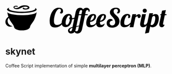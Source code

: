 <div align="center">
<img src='data:image/svg+xml;utf8,<svg xmlns="http://www.w3.org/2000/svg" viewBox="-22 347 566 100">
<title>
  CoffeeScript Logo
</title>
<path d="M21.7 351.1c.1.6-.2 1.1-1.2 1.6-1.3-.7-4.1-1.1-6.4-.9-2.5.2-4.6 1-4.3 2.7.4 1.7 2.8 2.7 7.1 2.3 10.5-.9 10.4-8 25.8-9.4 12-1.1 18.7 2.6 19.6 7.1.7 3.5-2.2 6.9-10.9 7.6-7.7.7-12.2-1.4-12.6-3.5-.2-1.1.4-2.7 4.1-3.1.4 1.7 2.5 3.5 7.5 3 3.6-.3 6.6-1.6 6.2-3.6-.4-2.1-4.2-3.3-10.2-2.8-12.2 1.1-15.2 7.8-25.6 8.7-7.4.7-13.4-2-14.2-6-.3-1.5-.3-5 7.5-5.7 4-.3 7.2.4 7.6 2zm-39 41.8c-3.4 4.3-4.9 9.3-4.6 14.2.3 4.9 2.7 8.9 6.5 12 4 3.1 8.3 4 13.2 3.1 1.9-.3 4-1.3 5.9-1.9-4 0-7.4-1.3-10.8-4-3.7-2.7-6.2-6.5-6.8-11.1-.9-4.3 0-8.3 2.4-11.8 2.7-3.4 6.2-5.3 10.8-5.9 4.6-.3 8.6.9 12.6 3.7-.9-1.3-2.2-2.2-3.4-3.4-4-2.7-8.3-4-13.6-2.7-4.8 1-8.8 3.5-12.2 7.8zm53.6-23.1c-12.9 0-24.4-1.3-32.7-3.1-8.9-2.2-13.6-4.6-13.6-7.7 0-1.3.6-2.4 2.4-3.7-5.6 2.2-8.6 4-8.6 6.8.3 3.1 5.3 6.2 15.5 8.6 9.6 2.4 21.9 3.7 36.7 3.7 15.1 0 27.1-1.3 36.7-3.7 10.2-2.4 15.1-5.6 15.1-8.6 0-2.2-2.2-4.3-6.2-5.9.9.6 1.6 1.6 1.6 2.7 0 3.1-4.6 5.6-13.9 7.7-8.6 1.9-19.6 3.2-33 3.2zm36.8 8.6c-9.6 2.2-21.9 3.7-36.7 3.7-15.1 0-27.4-1.6-37-3.7-8.6-2.2-13.2-4.6-14.8-7.1 1.6 10.8 5.3 21 10.2 30 3.7 5.6 7.4 10.5 11.1 15.8 1.6 3.1 2.7 6.2 3.4 9.3 2.4 3.4 5.9 5.6 10.2 6.8 5.3 1.9 10.8 2.7 16.4 2.4h.6c5.6.3 11.5-.6 16.9-2.4 4-1.3 7.4-3.4 9.9-6.8h.3c.6-3.1 1.6-6.2 3.1-9.3 3.7-5.3 7.4-10.2 11.1-15.8 4.9-8.9 8.3-19.1 10.2-30-2 2.8-6.6 5.2-14.9 7.1zm106.2 30.1c-4.8 12.1-17.6 16.9-25.9 16.9-13.4 0-19.9-6-19.9-22.3 0-16.5 7.9-47.3 31.7-47.3 8.5 0 15.2 3.3 15.2 12.1 0 4.8-1.8 8.3-6.4 8.3-1.5 0-3.4-.4-5.2-2.4 2.2-1.1 4.2-4.9 4.2-8.3 0-2.9-1.5-5.6-5.6-5.6-10 0-18.9 23.9-18.9 42.4 0 8.3 2.2 14.2 10.9 14.2 7.1 0 13.5-3.4 17.7-9.1l2.2 1.1zm32.9-16.3c.4.2.7.2 1 .2 4.2 0 10.1-2.7 14-5.5l.8 2.4c-3.4 3.7-9.5 6.5-16.1 7.5-1.5 16.8-10.6 27.3-21.7 27.3-8.4 0-14.5-4-14.5-14.4 0-10.5 6.2-32.2 24.9-32.2 7.8.3 11.6 5.3 11.6 14.7zm-7.7 5c-1.9-.5-2.4-2-2.4-3.8 0-2.5 1.2-4.2 2.8-4.9-.2-3.8-1.1-5.3-3.4-5.3-6.5 0-12 16.6-12 25.6 0 6 1.2 7.3 4.6 7.3 4.2.1 8.9-8 10.4-18.9zm-6.6 39.7c0-8.3 7.1-11 15.8-13.6l10.9-51.9c2.7-13 10.6-15.5 16.5-15.5 4.1 0 8 2.2 9.7 5.7 3.6-4.6 8.4-5.7 12.4-5.7 5.6 0 10.8 3.9 10.8 9.8 0 1.5-.1 2.6-.3 3.7h-4.3c.1-.9.2-1.7.2-2.4 0-2.1-1.7-3.1-3.4-3.1-2 0-4.8 1.1-6.2 7.1l-1.7 7.4h9.1l-.8 3.6h-9l-10.3 49.1c-2.7 13-10.6 15.5-16.5 15.5-5.2 0-8.3-2.3-9.8-5.7-3.5 4.6-8.3 5.7-12.3 5.7-5.6.1-10.8-3.8-10.8-9.7zm9.1 1.8c1.9 0 4.2-1.8 5.4-7.1l1.1-5.3c-5.7 2-10.1 4.4-10.1 9.4 0 1.2 1.7 3 3.6 3zm21.7 0c1.9 0 4.2-1.8 5.4-7.1l2.2-10.4-9.4 1.8-1.8 8.3c-.5 2.1-1.1 4-1.8 5.6.9 1.3 3 1.8 5.4 1.8zm-1.4-18l9.4-1.7 7.7-36.8h-9l-8.1 38.5zm16.6-56.7c-2 0-4.8 1.1-6.2 7.1l-1.7 7.4h9l2.1-9.5c.2-.7.2-1.3.2-2 .1-2-1.5-3-3.4-3zm37.9 53c7.1 0 11.6-4 16.1-9.2h3.1c-5.2 8.3-12.9 16.8-25 16.8-8.5 0-14.2-4.2-14.2-14.5 0-10.5 5.9-32.3 24.6-32.3 8.1 0 10 4.2 10 8.7 0 10.5-10 18.5-20.9 19.2-.1 1.3-.2 2.5-.2 3.6 0 6.2 2.2 7.7 6.5 7.7zm5.3-34.4c-4.6 0-9.1 9.7-10.9 18.7 7-.5 13.2-7.4 13.2-15 0-2.2-.5-3.7-2.3-3.7zm28.6 33.4c3.4 0 7.8-2.3 10.8-4.8-2 10.4-8.4 13.4-15.8 13.4-8.4 0-14.1-4.2-14.1-14.5 0-10.5 5.9-32.3 24.6-32.3 8.1 0 10 4.2 10 8.7 0 10.6-10 18.5-20.9 19.2-.1.9-.2 2-.2 2.7 0 5.7 2.5 7.6 5.6 7.6zm6.2-33.4c-4.5 0-9.1 10.1-11 18.7 7.1-.4 13.3-7.3 13.3-15 0-2.2-.6-3.7-2.3-3.7zm51.3-6.7c-1.7 0-3-.6-4.2-1.9 2.4-1.5 4.1-4.8 4.1-7.8 0-3.1-1.8-6.1-6.8-6.1s-8.3 2.8-8.3 8.2c0 13.3 20.5 15.2 20.5 34.8 0 15.3-12.3 22.7-25.6 22.7-10.4 0-19.3-4.5-19.3-15.7 0-9.8 7-14.9 13.3-14.9 3.1 0 7.7 1.3 8 6-4.9 0-10.7 2.3-10.7 8.5 0 4.5 2.9 8.7 8.7 8.7 6.1 0 10.6-4.4 10.6-12 0-15.6-18.6-21.1-18.6-34.5 0-9.5 9.3-16.3 21-16.3 4.3 0 14.6.9 14.6 10.9.1 5.5-2.8 9.4-7.3 9.4zm36.2 10.3c0-2.3-.8-3.7-2.5-3.7-5.7 0-11.7 16.6-11.7 26.7 0 6.2 2.2 7.6 6.6 7.6 7.1 0 11.6-4 16.1-9.2h3.1c-5.2 8.3-12.9 16.8-25 16.8-8.5 0-14.2-4.2-14.2-14.5 0-10.6 6-32.3 24.5-32.3 8.1 0 10.1 4.2 10.1 8.3 0 4.4-2.2 6.7-4.8 6.7-1 0-2.1-.4-3.1-1.1.5-1.9.9-3.6.9-5.3zm27.7-7.6l-1.2 5.7c3.1-2.7 6.7-5.7 11-5.7 4.1 0 6.3 3.3 6.3 6.9 0 3.1-2.1 6.7-6.6 6.7-5.1 0-2.5-6-5.3-6-2.7 0-4.4 1.4-6.7 3.4l-7.2 34.6h-13.1l9.6-45.4 13.2-.2zm34.2 0l-6.6 30.9c-.3 1.2-.4 2.1-.4 2.9 0 2.5 1.2 3.3 3.7 3.3 3.5 0 6.9-3.4 8.1-8h3.8c-5.2 14.8-14.2 16.8-19.1 16.8-5.5 0-9.7-3.2-9.7-10.9 0-1.8.3-3.7.7-5.9l6.2-29.2 13.3.1zm-4.1-19.4c4 0 7.2 3.2 7.2 7.2s-3.2 7.1-7.2 7.1-7.1-3.1-7.1-7.1c-.1-4 3.2-7.2 7.1-7.2zm29.1 16l-1.5 6.9c2.6-2.3 6.1-3.9 10.7-3.9 6.2 0 11.1 3.5 11.1 14.4 0 12.2-4.7 32.1-22.3 32.1-4.5 0-6.8-1.6-7.7-3.2l-4.7 22.1-13.7 3.2 15.2-71.5 12.9-.1zm7.8 17c0-7-2.9-7.5-4.5-7.5-2 0-4.5 1.6-6.3 4.4l-5.4 25.5c.4 1 1.4 2.1 3.4 2.1 9.7 0 12.8-15.9 12.8-24.5zm27.8 17.3c-.3 1.1-.5 2.2-.5 3.1 0 1.9.7 3.2 3.1 3.2.7 0 1.7 0 2.4-.3-2.5 7.8-6.6 8.9-9.6 8.9-6.4 0-9.1-4.4-9.1-10.3 0-1.6.2-3.1.6-4.8l5.8-27.2h-3l.7-3.6h3L528 366l13.4-1.9s-1.4 6.2-3.1 14.4h5.5l-.7 3.6h-5.5l-5.7 27.4z"></path>
</svg>'>
</div>

# skynet
Coffee Script implementation of simple **multilayer perceptron (MLP)**.
